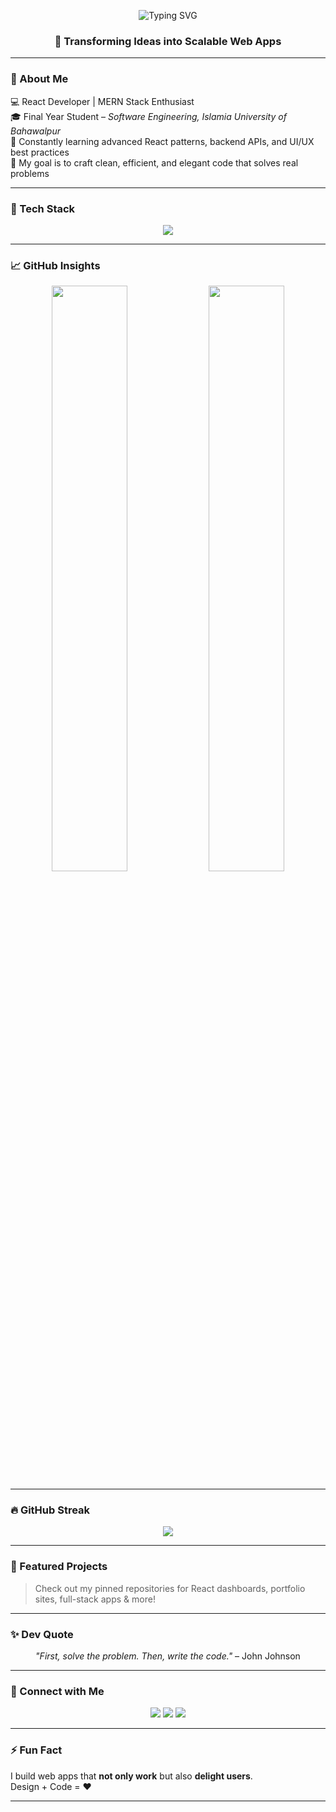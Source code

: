 <!-- Header Section with GIF -->
<p align="center">
  <img src="https://readme-typing-svg.herokuapp.com?font=Fira+Code&size=30&pause=1000&center=true&vCenter=true&width=440&lines=Hi+there+👋%50C+I'm+Maryam+Saddique;React+%50C+MERN+Stack+Developer;Software+Engineering+Student" alt="Typing SVG" />
</p>

<h3 align="center">🚀 Transforming Ideas into Scalable Web Apps</h3>

---

### 🌟 About Me

💻 React Developer | MERN Stack Enthusiast  
🎓 Final Year Student – *Software Engineering, Islamia University of Bahawalpur*  
🌱 Constantly learning advanced React patterns, backend APIs, and UI/UX best practices  
🎯 My goal is to craft clean, efficient, and elegant code that solves real problems

---

### 🧰 Tech Stack

<p align="center">
  <img src="https://skillicons.dev/icons?i=html,css,js,react,nodejs,express,mongodb,tailwind,bootstrap,git,github,vscode" />
</p>

---

### 📈 GitHub Insights

<p align="center">
  <img width="49%" src="https://github-readme-stats.vercel.app/api?username=merry345678m&show_icons=true&theme=rose_pine" />
  <img width="49%" src="https://github-readme-stats.vercel.app/api/top-langs/?username=merry345678m&layout=compact&theme=rose_pine" />
</p>

---

### 🔥 GitHub Streak

<p align="center">
  <img src="https://streak-stats.demolab.com?user=merry345678m&theme=rose_pine" />
</p>

---

### 📌 Featured Projects

> Check out my pinned repositories for React dashboards, portfolio sites, full-stack apps & more!

---

### ✨ Dev Quote

<p align="center"><i>"First, solve the problem. Then, write the code."</i> – John Johnson</p>

---

### 🤝 Connect with Me

<p align="center">
  <a href="https://www.linkedin.com/in/maryam-saddique/"><img src="https://img.shields.io/badge/LinkedIn-blue?style=for-the-badge&logo=linkedin&logoColor=white" /></a>
  <a href="mailto:maryamsadd71@gmail.com"><img src="https://img.shields.io/badge/Gmail-D14836?style=for-the-badge&logo=gmail&logoColor=white" /></a>
  <a href="https://github.com/merry345678m"><img src="https://img.shields.io/badge/GitHub-000?style=for-the-badge&logo=github&logoColor=white" /></a>
</p>

---

### ⚡ Fun Fact

I build web apps that **not only work** but also **delight users**.  
Design + Code = ❤️

---
